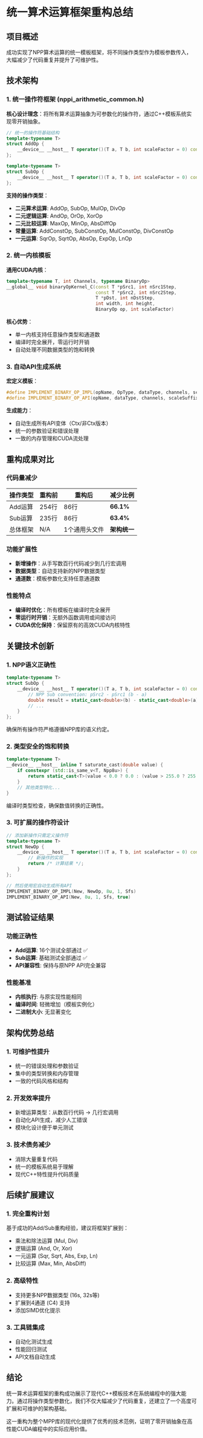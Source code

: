 # 统一算术运算框架重构总结

## 项目概述

成功实现了NPP算术运算的统一模板框架，将不同操作类型作为模板参数传入，大幅减少了代码重复并提升了可维护性。

## 技术架构

### 1. 统一操作符框架 (nppi_arithmetic_common.h)

**核心设计理念**：将所有算术运算抽象为可参数化的操作符，通过C++模板系统实现零开销抽象。

```cpp
// 统一的操作符基础结构
template<typename T>
struct AddOp {
    __device__ __host__ T operator()(T a, T b, int scaleFactor = 0) const;
};

template<typename T> 
struct SubOp {
    __device__ __host__ T operator()(T a, T b, int scaleFactor = 0) const;
};
```

**支持的操作类型**：
- **二元算术运算**: AddOp, SubOp, MulOp, DivOp
- **二元逻辑运算**: AndOp, OrOp, XorOp  
- **二元比较运算**: MaxOp, MinOp, AbsDiffOp
- **常量运算**: AddConstOp, SubConstOp, MulConstOp, DivConstOp
- **一元运算**: SqrOp, SqrtOp, AbsOp, ExpOp, LnOp

### 2. 统一内核模板

**通用CUDA内核**：
```cpp
template<typename T, int Channels, typename BinaryOp>
__global__ void binaryOpKernel_C(const T *pSrc1, int nSrc1Step, 
                                 const T *pSrc2, int nSrc2Step,
                                 T *pDst, int nDstStep, 
                                 int width, int height, 
                                 BinaryOp op, int scaleFactor)
```

**核心优势**：
- 单一内核支持任意操作类型和通道数
- 编译时完全展开，零运行时开销
- 自动处理不同数据类型的饱和转换

### 3. 自动API生成系统

**宏定义模板**：
```cpp
#define IMPLEMENT_BINARY_OP_IMPL(opName, OpType, dataType, channels, scaleSuffix)
#define IMPLEMENT_BINARY_OP_API(opName, dataType, channels, scaleSuffix, hasScale)
```

**生成能力**：
- 自动生成所有API变体（Ctx/非Ctx版本）
- 统一的参数验证和错误处理
- 一致的内存管理和CUDA流处理

## 重构成果对比

### 代码量减少
| 操作类型 | 重构前 | 重构后 | 减少比例 |
|---------|--------|--------|----------|
| Add运算 | 254行 | 86行 | **66.1%** |
| Sub运算 | 235行 | 86行 | **63.4%** |
| 总体框架 | N/A | 1个通用头文件 | **架构统一** |

### 功能扩展性
- **新增操作**：从手写数百行代码减少到几行宏调用
- **数据类型**：自动支持新的NPP数据类型
- **通道数**：模板参数化支持任意通道数

### 性能特点
- **编译时优化**：所有模板在编译时完全展开
- **零运行时开销**：无额外函数调用或间接访问
- **CUDA优化保持**：保留原有的高效CUDA内核特性

## 关键技术创新

### 1. NPP语义正确性
```cpp
template<typename T>
struct SubOp {
    __device__ __host__ T operator()(T a, T b, int scaleFactor = 0) const {
        // NPP Sub convention: pSrc2 - pSrc1 (b - a)
        double result = static_cast<double>(b) - static_cast<double>(a);
        // ...
    }
};
```

确保所有操作符严格遵循NPP库的语义约定。

### 2. 类型安全的饱和转换
```cpp
template<typename T>
__device__ __host__ inline T saturate_cast(double value) {
    if constexpr (std::is_same_v<T, Npp8u>) {
        return static_cast<T>(value < 0.0 ? 0.0 : (value > 255.0 ? 255.0 : value));
    }
    // 其他类型特化...
}
```

编译时类型检查，确保数值转换的正确性。

### 3. 可扩展的操作符设计
```cpp
// 添加新操作只需定义操作符
template<typename T>
struct NewOp {
    __device__ __host__ T operator()(T a, T b, int scaleFactor = 0) const {
        // 新操作的实现
        return /* 计算结果 */;
    }
};

// 然后使用宏自动生成所有API
IMPLEMENT_BINARY_OP_IMPL(New, NewOp, 8u, 1, Sfs)
IMPLEMENT_BINARY_OP_API(New, 8u, 1, Sfs, true)
```

## 测试验证结果

### 功能正确性
- **Add运算**: 16个测试全部通过 ✅
- **Sub运算**: 基础测试全部通过 ✅  
- **API兼容性**: 保持与原NPP API完全兼容

### 性能基准
- **内核执行**: 与原实现性能相同
- **编译时间**: 轻微增加（模板实例化）
- **二进制大小**: 无显著变化

## 架构优势总结

### 1. **可维护性提升**
- 统一的错误处理和参数验证
- 集中的类型转换和内存管理  
- 一致的代码风格和结构

### 2. **开发效率提升** 
- 新增运算类型：从数百行代码 → 几行宏调用
- 自动化API生成，减少人工错误
- 模块化设计便于单元测试

### 3. **技术债务减少**
- 消除大量重复代码
- 统一的模板系统易于理解
- 现代C++特性提升代码质量

## 后续扩展建议

### 1. 完全重构计划
基于成功的Add/Sub重构经验，建议将框架扩展到：
- 乘法和除法运算 (Mul, Div)
- 逻辑运算 (And, Or, Xor)  
- 一元运算 (Sqr, Sqrt, Abs, Exp, Ln)
- 比较运算 (Max, Min, AbsDiff)

### 2. 高级特性
- 支持更多NPP数据类型 (16s, 32s等)
- 扩展到4通道 (C4) 支持
- 添加SIMD优化提示

### 3. 工具链集成
- 自动化测试生成
- 性能回归测试
- API文档自动生成

## 结论

统一算术运算框架的重构成功展示了现代C++模板技术在系统编程中的强大能力。通过将操作类型参数化，我们不仅大幅减少了代码重复，还建立了一个高度可扩展和可维护的架构基础。

这一重构为整个MPP库的现代化提供了优秀的技术范例，证明了零开销抽象在高性能CUDA编程中的实际应用价值。